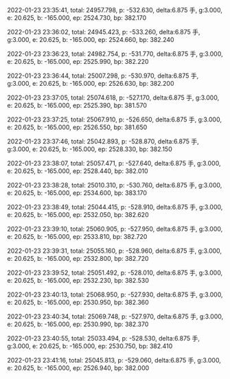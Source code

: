 2022-01-23 23:35:41, total: 24957.798, p: -532.630, delta:6.875 手, g:3.000, e: 20.625, b: -165.000, ep: 2524.730, bp: 382.170

2022-01-23 23:36:02, total: 24945.423, p: -533.260, delta:6.875 手, g:3.000, e: 20.625, b: -165.000, ep: 2524.660, bp: 382.240

2022-01-23 23:36:23, total: 24982.754, p: -531.770, delta:6.875 手, g:3.000, e: 20.625, b: -165.000, ep: 2525.990, bp: 382.220

2022-01-23 23:36:44, total: 25007.298, p: -530.970, delta:6.875 手, g:3.000, e: 20.625, b: -165.000, ep: 2526.630, bp: 382.200

2022-01-23 23:37:05, total: 25074.618, p: -527.170, delta:6.875 手, g:3.000, e: 20.625, b: -165.000, ep: 2525.390, bp: 381.570

2022-01-23 23:37:25, total: 25067.910, p: -526.650, delta:6.875 手, g:3.000, e: 20.625, b: -165.000, ep: 2526.550, bp: 381.650

2022-01-23 23:37:46, total: 25042.893, p: -528.870, delta:6.875 手, g:3.000, e: 20.625, b: -165.000, ep: 2528.330, bp: 382.150

2022-01-23 23:38:07, total: 25057.471, p: -527.640, delta:6.875 手, g:3.000, e: 20.625, b: -165.000, ep: 2528.440, bp: 382.010

2022-01-23 23:38:28, total: 25010.310, p: -530.760, delta:6.875 手, g:3.000, e: 20.625, b: -165.000, ep: 2534.600, bp: 383.170

2022-01-23 23:38:49, total: 25044.415, p: -528.910, delta:6.875 手, g:3.000, e: 20.625, b: -165.000, ep: 2532.050, bp: 382.620

2022-01-23 23:39:10, total: 25060.905, p: -527.950, delta:6.875 手, g:3.000, e: 20.625, b: -165.000, ep: 2533.810, bp: 382.720

2022-01-23 23:39:31, total: 25055.160, p: -528.960, delta:6.875 手, g:3.000, e: 20.625, b: -165.000, ep: 2532.800, bp: 382.720

2022-01-23 23:39:52, total: 25051.492, p: -528.010, delta:6.875 手, g:3.000, e: 20.625, b: -165.000, ep: 2532.230, bp: 382.530

2022-01-23 23:40:13, total: 25068.950, p: -527.930, delta:6.875 手, g:3.000, e: 20.625, b: -165.000, ep: 2530.950, bp: 382.360

2022-01-23 23:40:34, total: 25069.748, p: -527.970, delta:6.875 手, g:3.000, e: 20.625, b: -165.000, ep: 2530.990, bp: 382.370

2022-01-23 23:40:55, total: 25033.494, p: -528.530, delta:6.875 手, g:3.000, e: 20.625, b: -165.000, ep: 2530.750, bp: 382.410

2022-01-23 23:41:16, total: 25045.813, p: -529.060, delta:6.875 手, g:3.000, e: 20.625, b: -165.000, ep: 2526.940, bp: 382.000